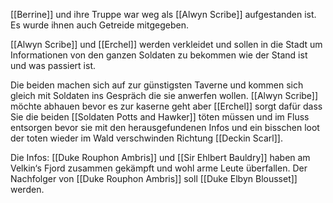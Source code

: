 [[Berrine]] und ihre Truppe war weg als [[Alwyn Scribe]] aufgestanden ist. Es wurde ihnen auch Getreide mitgegeben.

[[Alwyn Scribe]] und [[Erchel]] werden verkleidet und sollen in die Stadt um Informationen von den ganzen Soldaten zu bekommen wie der Stand ist und was passiert ist.

Die beiden machen sich auf zur günstigsten Taverne und kommen sich gleich mit Soldaten ins Gespräch die sie anwerfen wollen. [[Alwyn Scribe]] möchte abhauen bevor es zur kaserne geht aber [[Erchel]] sorgt dafür dass Sie die beiden [[Soldaten Potts and Hawker]] töten müssen und im Fluss entsorgen bevor sie mit den herausgefundenen Infos und ein bisschen loot der toten wieder im Wald verschwinden Richtung [[Deckin Scarl]].

Die Infos:
[[Duke Rouphon Ambris]] und [[Sir Ehlbert Bauldry]] haben am Velkin‘s Fjord zusammen gekämpft und wohl arme Leute überfallen. Der Nachfolger von [[Duke Rouphon Ambris]] soll [[Duke Elbyn Blousset]] werden.

